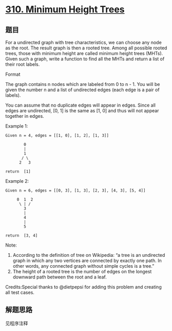 # [310. Minimum Height Trees](https://leetcode.com/problems/minimum-height-trees/)

## 题目

For a undirected graph with tree characteristics, we can choose any node as the root. The result graph is then a rooted tree. Among all possible rooted trees, those with minimum height are called minimum height trees (MHTs).
Given such a graph, write a function to find all the MHTs and return a list of their root labels.

Format

The graph contains n nodes which are labeled from 0 to n - 1.
You will be given the number n and a list of undirected edges (each edge is a pair of labels).

You can assume that no duplicate edges will appear in edges. Since all edges are undirected, [0, 1] is the same as [1, 0] and thus will not appear together in edges.

Example 1:

```shell
Given n = 4, edges = [[1, 0], [1, 2], [1, 3]]

        0
        |
        1
       / \
      2   3

return  [1]
```

Example 2:

```shell
Given n = 6, edges = [[0, 3], [1, 3], [2, 3], [4, 3], [5, 4]]

     0  1  2
      \ | /
        3
        |
        4
        |
        5

return  [3, 4]
```

Note:

1. According to the definition of tree on Wikipedia: “a tree is an undirected graph in which any two vertices are connected by  exactly one path. In other words, any connected graph without simple cycles is a tree.”
1. The height of a rooted tree is the number of edges on the longest downward path between the root and a leaf.

Credits:Special thanks to @dietpepsi for adding this problem and creating all test cases.

## 解题思路

见程序注释
